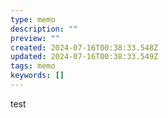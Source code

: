 ```yaml
---
type: memo
description: ""
preview: ""
created: 2024-07-16T00:38:33.548Z
updated: 2024-07-16T00:38:33.549Z
tags: memo
keywords: []
---
```


test
